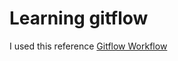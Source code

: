 # Learning gitflow

I used this reference [Gitflow Workflow](https://www.atlassian.com/git/tutorials/comparing-workflows/gitflow-workflow)